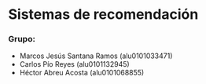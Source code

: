 # Sistemas de recomendación

### Grupo:
- Marcos Jesús Santana Ramos (alu0101033471)
- Carlos Pío Reyes (alu0101132945)
- Héctor Abreu Acosta (alu0101068855)
